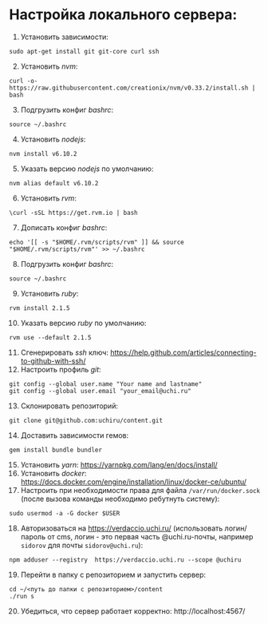 # Настройка локального сервера:
1. Установить зависимости:
```
sudo apt-get install git git-core curl ssh
```
2. Установить *nvm*:
```
curl -o- https://raw.githubusercontent.com/creationix/nvm/v0.33.2/install.sh | bash
```
3. Подгрузить конфиг *bashrc*:
```
source ~/.bashrc
```
4. Установить *nodejs*:
```
nvm install v6.10.2
```
5. Указать версию *nodejs* по умолчанию:
```
nvm alias default v6.10.2
```
6. Установить *rvm*:
```
\curl -sSL https://get.rvm.io | bash
```
7. Дописать конфиг *bashrc*:
```
echo '[[ -s "$HOME/.rvm/scripts/rvm" ]] && source "$HOME/.rvm/scripts/rvm"' >> ~/.bashrc
```
8. Подгрузить конфиг *bashrc*:
```
source ~/.bashrc
```
9. Установить *ruby*:
```
rvm install 2.1.5
```
10. Указать версию *ruby* по умолчанию:
```
rvm use --default 2.1.5
```
11. Сгенерировать *ssh* ключ: https://help.github.com/articles/connecting-to-github-with-ssh/
12. Настроить профиль *git*:
```
git config --global user.name "Your name and lastname"
git config --global user.email "your_email@uchi.ru"
```
13. Склонировать репозиторий:
```
git clone git@github.com:uchiru/content.git
```
14. Доставить зависимости гемов:
```
gem install bundle bundler
```
15. Установить *yarn*: https://yarnpkg.com/lang/en/docs/install/
16. Установить *docker*: https://docs.docker.com/engine/installation/linux/docker-ce/ubuntu/
17. Настроить при необходимости права для файла `/var/run/docker.sock ` (после вызова команды необходимо ребутнуть систему):
```
sudo usermod -a -G docker $USER
```
18. Авторизоваться на https://verdaccio.uchi.ru/ (использовать логин/пароль от cms, логин - это первая часть @uchi.ru-почты, например `sidorov` для почты `sidorov@uchi.ru`):
```
npm adduser --registry  https://verdaccio.uchi.ru --scope @uchiru
```
19. Перейти в папку с репозиторием и запустить сервер:
```
cd ~/<путь до папки с репозиторием>/content
./run s
```
20. Убедиться, что сервер работает корректно: http://localhost:4567/
